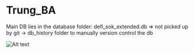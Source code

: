# Trung_BA

Main DB lies in the database folder: defi_sok_extended.db => not picked up by git
-> db_history folder to manually version control the db

![Alt text]([image_url](https://github.com/TrungNguyen1409/Trung_BA/blob/main/Figure-7-datastructure.jpeg))
